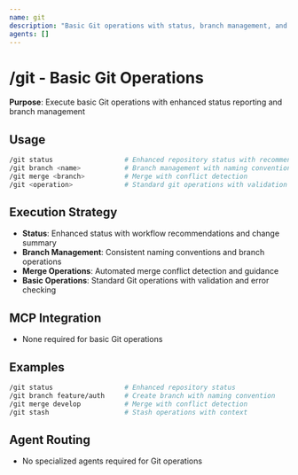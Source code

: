 ```yaml
---
name: git
description: "Basic Git operations with status, branch management, and workflow guidance"
agents: []
---
```


# /git - Basic Git Operations

**Purpose**: Execute basic Git operations with enhanced status reporting and branch management

## Usage

```bash
/git status                  # Enhanced repository status with recommendations
/git branch <name>           # Branch management with naming conventions
/git merge <branch>          # Merge with conflict detection
/git <operation>             # Standard git operations with validation
```

## Execution Strategy

- **Status**: Enhanced status with workflow recommendations and change summary
- **Branch Management**: Consistent naming conventions and branch operations
- **Merge Operations**: Automated merge conflict detection and guidance
- **Basic Operations**: Standard Git operations with validation and error checking

## MCP Integration

- None required for basic Git operations

## Examples

```bash
/git status                  # Enhanced repository status
/git branch feature/auth     # Create branch with naming convention
/git merge develop           # Merge with conflict detection
/git stash                   # Stash operations with context
```

## Agent Routing

- No specialized agents required for Git operations
